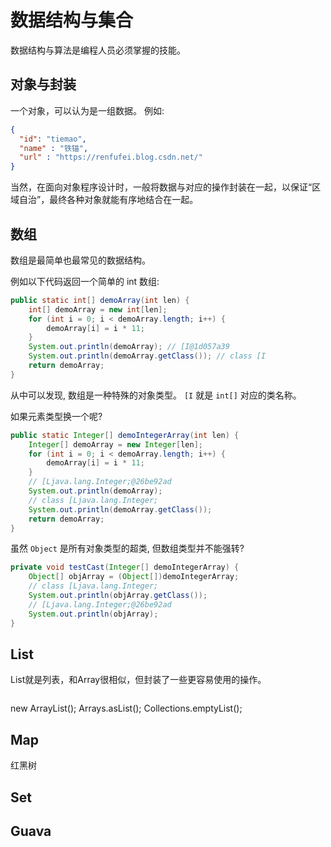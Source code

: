 # 数据结构与集合

数据结构与算法是编程人员必须掌握的技能。

## 对象与封装

一个对象，可以认为是一组数据。 例如:

```json
{
  "id": "tiemao",
  "name" : "铁锚",
  "url" : "https://renfufei.blog.csdn.net/"
}
```

当然，在面向对象程序设计时，一般将数据与对应的操作封装在一起，以保证“区域自治”，最终各种对象就能有序地结合在一起。


## 数组

数组是最简单也最常见的数据结构。

例如以下代码返回一个简单的 int 数组:

```java
public static int[] demoArray(int len) {
    int[] demoArray = new int[len];
    for (int i = 0; i < demoArray.length; i++) {
        demoArray[i] = i * 11;
    }
    System.out.println(demoArray); // [I@1d057a39
    System.out.println(demoArray.getClass()); // class [I
    return demoArray;
}
```

从中可以发现, 数组是一种特殊的对象类型。 `[I` 就是 `int[]` 对应的类名称。

如果元素类型换一个呢?

```java
public static Integer[] demoIntegerArray(int len) {
    Integer[] demoArray = new Integer[len];
    for (int i = 0; i < demoArray.length; i++) {
        demoArray[i] = i * 11;
    }
    // [Ljava.lang.Integer;@26be92ad
    System.out.println(demoArray);
    // class [Ljava.lang.Integer;
    System.out.println(demoArray.getClass());
    return demoArray;
}
```

虽然 `Object` 是所有对象类型的超类, 但数组类型并不能强转?

```java
private void testCast(Integer[] demoIntegerArray) {
    Object[] objArray = (Object[])demoIntegerArray;
    // class [Ljava.lang.Integer;
    System.out.println(objArray.getClass());
    // [Ljava.lang.Integer;@26be92ad
    System.out.println(objArray);
}
```


## List

List就是列表，和Array很相似，但封装了一些更容易使用的操作。

```java

```




new ArrayList();
Arrays.asList();
Collections.emptyList();


## Map



红黑树


## Set


## Guava
